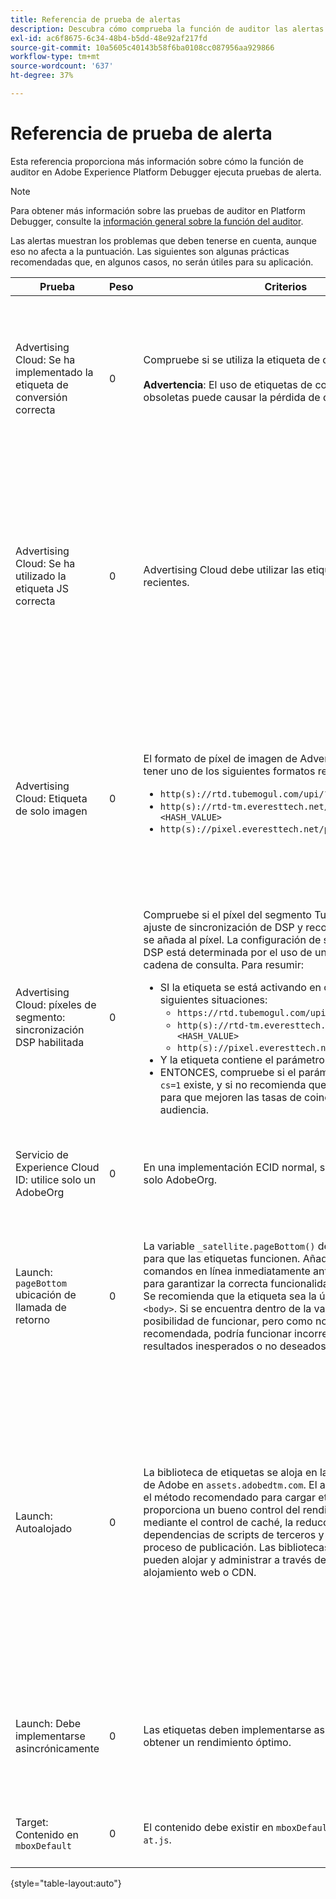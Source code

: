 ```yaml
---
title: Referencia de prueba de alertas
description: Descubra cómo comprueba la función de auditor las alertas en Adobe Experience Platform Debugger.
exl-id: ac6f8675-6c34-48b4-b5dd-48e92af217fd
source-git-commit: 10a5605c40143b58f6ba0108cc087956aa929866
workflow-type: tm+mt
source-wordcount: '637'
ht-degree: 37%

---
```


# Referencia de prueba de alerta

Esta referencia proporciona más información sobre cómo la función de auditor en Adobe Experience Platform Debugger ejecuta pruebas de alerta.

>[!NOTE]
>
>Para obtener más información sobre las pruebas de auditor en Platform Debugger, consulte la [información general sobre la función del auditor](./overview.md).

Las alertas muestran los problemas que deben tenerse en cuenta, aunque eso no afecta a la puntuación. Las siguientes son algunas prácticas recomendadas que, en algunos casos, no serán útiles para su aplicación.

| Prueba | Peso | Criterios | Recomendación |
| --- | --- | --- | --- |
| Advertising Cloud: Se ha implementado la etiqueta de conversión correcta | 0 | Compruebe si se utiliza la etiqueta de conversión correcta.<br><br>**Advertencia**: El uso de etiquetas de conversión TubeMogul obsoletas puede causar la pérdida de datos. | Actualice los píxeles de conversión a las nuevas etiquetas de conversión solo de imagen de Advertising Cloud. Esto se puede lograr fácilmente con la variable [Extensión de etiqueta de Advertising Cloud](../../destinations/catalog/advertising/adobe-advertising-cloud.md). |
| Advertising Cloud: Se ha utilizado la etiqueta JS correcta | 0 | Advertising Cloud debe utilizar las etiquetas JavaScript más recientes. | Actualice el JavaScript de Advertising Cloud con la última versión. El uso de versiones de JavaScript no compatibles puede causar la pérdida de funcionalidad. Esto se puede lograr más fácilmente mediante el uso de la variable [Extensión de etiqueta de Advertising Cloud](../../destinations/catalog/advertising/adobe-advertising-cloud.md). |
| Advertising Cloud: Etiqueta de solo imagen | 0 | El formato de píxel de imagen de Advertising Cloud debe tener uno de los siguientes formatos recomendados: <ul><li>`http(s)://rtd.tubemogul.com/upi/?sid=<HASH_VALUE>`</li><li>`http(s)://rtd-tm.everesttech.net/upi/?sid=<HASH_VALUE>`</li><li>`http(s)://pixel.everesttech.net/px2/<NUMERIC_ID>?`</li></ul> | Actualice los píxeles de Advertising Cloud con las nuevas etiquetas de solo imagen de Advertising Cloud para garantizar que dispone de toda la funcionalidad de Advertising Cloud. Esto se puede lograr fácilmente con la variable [Extensión de etiqueta de Advertising Cloud](../../destinations/catalog/advertising/adobe-advertising-cloud.md). |
| Advertising Cloud: píxeles de segmento: sincronización DSP habilitada | 0 | Compruebe si el píxel del segmento TubeMogul contiene un ajuste de sincronización de DSP y recomiende que el ajuste se añada al píxel. La configuración de sincronización de DSP está determinada por el uso de un parámetro de cadena de consulta. Para resumir: <ul><li>SI la etiqueta se está activando en cualquiera de las siguientes situaciones:<ul><li>`https://rtd.tubemogul.com/upi/?sid=<HASH_VALUE>`</li><li>`http(s)://rtd-tm.everesttech.net/upi/?sid=<HASH_VALUE>`</li><li>`http(s)://pixel.everesttech.net/px2/<NUMERIC_ID>?`</li></ul></li><li>Y la etiqueta contiene el parámetro de URL `sid=`</li><li>ENTONCES, compruebe si el parámetro de URL `cs=0` o `cs=1` existe, y si no recomienda que `cs=1` a esos píxeles para que mejoren las tasas de coincidencia de audiencia.</li></ul> | Añadir el parámetro de URL `cs=1` a los píxeles de Advertising Cloud para que se pueda realizar DSP sincronización, lo que aumenta los índices de coincidencia de audiencia. Esto se puede lograr fácilmente con la variable [Extensión de etiqueta de Advertising Cloud](../../destinations/catalog/advertising/adobe-advertising-cloud.md). |
| Servicio de Experience Cloud ID: utilice solo un AdobeOrg | 0 | En una implementación ECID normal, se debe utilizar un solo AdobeOrg. | Verifique que existen varios ID de AdobeOrg para esta implementación. <br><br>[Más información](https://experienceleague.adobe.com/docs/id-service/using/intro/id-request.html) |
| Launch: `pageBottom` ubicación de llamada de retorno | 0 | La variable `_satellite.pageBottom()` debe estar presente para que las etiquetas funcionen. Añada la secuencia de comandos en línea inmediatamente antes del cierre `</body>` para garantizar la correcta funcionalidad de la DTM. Nota: Se recomienda que la etiqueta sea la última etiqueta en el `<body>`. Si se encuentra dentro de la variable `<body>` , tiene la posibilidad de funcionar, pero como no es una práctica recomendada, podría funcionar incorrectamente o dar resultados inesperados o no deseados. | Añada la secuencia de comandos en línea inmediatamente antes del cierre `</body>` para garantizar la correcta funcionalidad de la DTM. <br><br>[Más información](../../tags/ui/client-side/asynchronous-deployment.md) |
| Launch: Autoalojado | 0 | La biblioteca de etiquetas se aloja en la instancia de Akamai de Adobe en `assets.adobedtm.com`. El alojamiento propio es el método recomendado para cargar etiquetas, ya que proporciona un bueno control del rendimiento del sitio web mediante el control de caché, la reducción de las dependencias de scripts de terceros y el bueno control del proceso de publicación. Las bibliotecas de etiquetas se pueden alojar y administrar a través de su propio alojamiento web o CDN. | Cambiar a un alojamiento propio es el método para cargar etiquetas en una página. Aunque el alojamiento de a través de la CDN de Akamai generalmente funciona, el hosting propio mejora el rendimiento de la página. <br><br>Más información:<ul><li>[Guía de inicio rápido de etiquetas](../../tags/ui/client-side/asynchronous-deployment.md)</li><li>[Implementación asíncrona](../../tags/ui/client-side/asynchronous-deployment.md)</li></ul> |
| Launch: Debe implementarse asincrónicamente | 0 | Las etiquetas deben implementarse asincrónicamente para obtener un rendimiento óptimo. | Incluya la variable `async` en el script en línea para garantizar la correcta funcionalidad de las etiquetas <br><br>[Información adicional](../../tags/ui/client-side/asynchronous-deployment.md) |
| Target: Contenido en `mboxDefault` | 0 | El contenido debe existir en `mboxDefault` cuando se usa `at.js`. | Compruebe que el contenido está disponible. <br><br>[Más información](https://experienceleague.adobe.com/docs/target/using/implement-target/implementing-target.html) |

{style=&quot;table-layout:auto&quot;}

